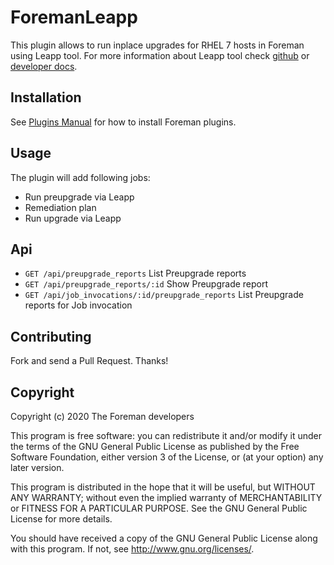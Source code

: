 # ForemanLeapp

This plugin allows to run inplace upgrades for RHEL 7 hosts in Foreman using Leapp tool.
For more information about Leapp tool check [github](https://github.com/oamg/leapp) or [developer docs](https://leapp.readthedocs.io/en/latest/).

## Installation

See [Plugins Manual](https://www.theforeman.org/plugins/#2.Installation) for how to install Foreman plugins.

## Usage

The plugin will add following jobs:
- Run preupgrade via Leapp
- Remediation plan
- Run upgrade via Leapp

## Api
- `GET /api/preupgrade_reports` List Preupgrade reports
- `GET /api/preupgrade_reports/:id` Show Preupgrade report
- `GET /api/job_invocations/:id/preupgrade_reports` List Preupgrade reports for Job invocation

## Contributing

Fork and send a Pull Request. Thanks!

## Copyright

Copyright (c) 2020 The Foreman developers

This program is free software: you can redistribute it and/or modify it under the terms of the GNU General Public License as published by the Free Software Foundation, either version 3 of the License, or (at your option) any later version.

This program is distributed in the hope that it will be useful, but WITHOUT ANY WARRANTY; without even the implied warranty of MERCHANTABILITY or FITNESS FOR A PARTICULAR PURPOSE. See the GNU General Public License for more details.

You should have received a copy of the GNU General Public License along with this program. If not, see http://www.gnu.org/licenses/.
